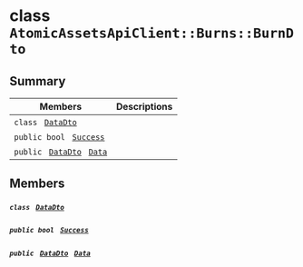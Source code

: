 # class `AtomicAssetsApiClient::Burns::BurnDto` 

## Summary

 Members                                | Descriptions                                
----------------------------------------|---------------------------------------------
`class ` [`DataDto`](AtomicAssetsApiClient--Burns--BurnDto--DataDto.md)        | 
`public bool ` [`Success`](#class_atomic_assets_api_client_1_1_burns_1_1_burn_dto_1a506fb037fbb6bfe8f254c021a2c3cfac) | 
`public ` [`DataDto`](AtomicAssetsApiClient--Burns--BurnDto--DataDto.md)` ` [`Data`](#class_atomic_assets_api_client_1_1_burns_1_1_burn_dto_1a65c0779654774581967081cf3136bd84) | 

## Members

##### `class ` [`DataDto`](AtomicAssetsApiClient--Burns--BurnDto--DataDto.md) 

##### `public bool ` [`Success`](#class_atomic_assets_api_client_1_1_burns_1_1_burn_dto_1a506fb037fbb6bfe8f254c021a2c3cfac) 

##### `public ` [`DataDto`](AtomicAssetsApiClient--Burns--BurnDto--DataDto.md)` ` [`Data`](#class_atomic_assets_api_client_1_1_burns_1_1_burn_dto_1a65c0779654774581967081cf3136bd84) 

